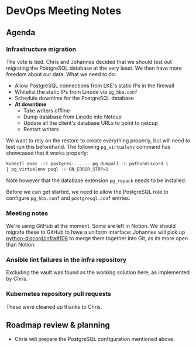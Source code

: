 # DevOps Meeting Notes

## Agenda

### Infrastructure migration

The vote is tied. Chris and Johannes decided that we should test out migrating
the PostgreSQL database at the very least. We then have more freedom about our
data. What we need to do:

- Allow PostgreSQL connections from LKE's static IPs in the firewall
- Whitelist the static IPs from Linode via `pg_hba.conf`
- Schedule downtime for the PostgreSQL database
- **At downtime**
  - Take writers offline
  - Dump database from Linode into Netcup
  - Update all the client's database URLs to point to netcup
  - Restart writers

We want to rely on the restore to create everything properly, but will need to
test run this beforehand. The following `pg_virtualenv` command has showcased
that it works properly:

```sh
kubectl exec -it postgres-... -- pg_dumpall -U pythondiscord \
| pg_virtualenv psql -v ON_ERROR_STOP=1
```

Note however that the database extension `pg_repack` needs to be installed.

Before we can get started, we need to allow the PostgreSQL role to configure
`pg_hba.conf` and `postgresql.conf` entries.


### Meeting notes

We're using GitHub at the moment. Some are left in Notion. We should migrate
these to GitHub to have a uniform interface: Johannes will pick up
[python-discord/infra#108](https://github.com/python-discord/infra/issues/108)
to merge them together into Git, as its more open than Notion.


### Ansible lint failures in the infra repository

Excluding the vault was found as the working solution here, as implemented by
Chris.

### Kubernetes repository pull requests

These were cleaned up thanks to Chris.


## Roadmap review & planning

- Chris will prepare the PostgreSQL configuration mentioned above.


<!-- vim: set textwidth=80 sw=2 ts=2: -->
